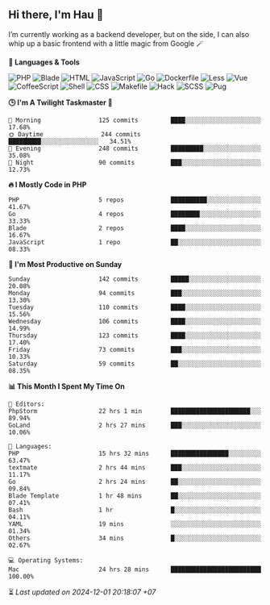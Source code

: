 ## Hi there, I'm Hau 👋
I’m currently working as a backend developer, but on the side, I can also whip up a basic frontend with a little magic from Google 🪄

<!--START_SECTION:readme-stats-->
**💬 Languages & Tools**

![PHP](https://img.shields.io/badge/PHP-56.05%25-4F5D95?&logo=PHP&labelColor=151b23)
![Blade](https://img.shields.io/badge/Blade-36.58%25-f7523f?&logo=Blade&labelColor=151b23)
![HTML](https://img.shields.io/badge/HTML-05.16%25-e34c26?&logo=HTML&labelColor=151b23)
![JavaScript](https://img.shields.io/badge/JavaScript-00.82%25-f1e05a?&logo=JavaScript&labelColor=151b23)
![Go](https://img.shields.io/badge/Go-00.61%25-00ADD8?&logo=Go&labelColor=151b23)
![Dockerfile](https://img.shields.io/badge/Dockerfile-00.29%25-384d54?&logo=Dockerfile&labelColor=151b23)
![Less](https://img.shields.io/badge/Less-00.12%25-1d365d?&logo=Less&labelColor=151b23)
![Vue](https://img.shields.io/badge/Vue-00.11%25-41b883?&logo=Vue&labelColor=151b23)
![CoffeeScript](https://img.shields.io/badge/CoffeeScript-00.11%25-244776?&logo=CoffeeScript&labelColor=151b23)
![Shell](https://img.shields.io/badge/Shell-00.10%25-89e051?&logo=Shell&labelColor=151b23)
![CSS](https://img.shields.io/badge/CSS-00.03%25-563d7c?&logo=CSS&labelColor=151b23)
![Makefile](https://img.shields.io/badge/Makefile-00.01%25-427819?&logo=Makefile&labelColor=151b23)
![Hack](https://img.shields.io/badge/Hack-00.01%25-878787?&logo=Hack&labelColor=151b23)
![SCSS](https://img.shields.io/badge/SCSS-00.00%25-c6538c?&logo=SCSS&labelColor=151b23)
![Pug](https://img.shields.io/badge/Pug-00.00%25-a86454?&logo=Pug&labelColor=151b23)


**🕒 I'm A Twilight Taskmaster 🌆**

```text
🌅 Morning                125 commits         ████░░░░░░░░░░░░░░░░░░░░░   17.68%
🌞 Daytime                244 commits         █████████░░░░░░░░░░░░░░░░   34.51%
🌆 Evening                248 commits         █████████░░░░░░░░░░░░░░░░   35.08%
🌙 Night                  90 commits          ███░░░░░░░░░░░░░░░░░░░░░░   12.73%
```

**🔥 I Mostly Code in PHP**

```text
PHP                      5 repos             ██████████░░░░░░░░░░░░░░░   41.67%
Go                       4 repos             ████████░░░░░░░░░░░░░░░░░   33.33%
Blade                    2 repos             ████░░░░░░░░░░░░░░░░░░░░░   16.67%
JavaScript               1 repo              ██░░░░░░░░░░░░░░░░░░░░░░░   08.33%
```

**📅 I'm Most Productive on Sunday**

```text
Sunday                   142 commits         █████░░░░░░░░░░░░░░░░░░░░   20.08%
Monday                   94 commits          ███░░░░░░░░░░░░░░░░░░░░░░   13.30%
Tuesday                  110 commits         ████░░░░░░░░░░░░░░░░░░░░░   15.56%
Wednesday                106 commits         ████░░░░░░░░░░░░░░░░░░░░░   14.99%
Thursday                 123 commits         ████░░░░░░░░░░░░░░░░░░░░░   17.40%
Friday                   73 commits          ███░░░░░░░░░░░░░░░░░░░░░░   10.33%
Saturday                 59 commits          ██░░░░░░░░░░░░░░░░░░░░░░░   08.35%
```

**📊 This Month I Spent My Time On**

```text
📝 Editors:
PhpStorm                 22 hrs 1 min        ██████████████████████░░░   89.94%
GoLand                   2 hrs 27 mins       ███░░░░░░░░░░░░░░░░░░░░░░   10.06%

💬 Languages:
PHP                      15 hrs 32 mins      ████████████████░░░░░░░░░   63.47%
textmate                 2 hrs 44 mins       ███░░░░░░░░░░░░░░░░░░░░░░   11.17%
Go                       2 hrs 24 mins       ██░░░░░░░░░░░░░░░░░░░░░░░   09.84%
Blade Template           1 hr 48 mins        ██░░░░░░░░░░░░░░░░░░░░░░░   07.41%
Bash                     1 hr                █░░░░░░░░░░░░░░░░░░░░░░░░   04.11%
YAML                     19 mins             ░░░░░░░░░░░░░░░░░░░░░░░░░   01.34%
Others                   34 mins             █░░░░░░░░░░░░░░░░░░░░░░░░   02.67%

💻 Operating Systems:
Mac                      24 hrs 28 mins      █████████████████████████   100.00%
```



⏳ *Last updated on 2024-12-01 20:18:07 +07*
<!--END_SECTION:readme-stats-->
